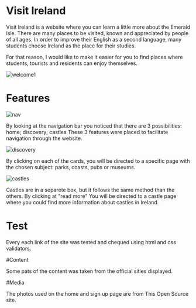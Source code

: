# Visit Ireland
Visit Ireland is a website where you can learn a little more about the Emerald Isle. There are many places to be visited, known and appreciated by people of all ages.
In order to improve their English as a second language, many students choose Ireland as the place for their studies.

For that reason, I would like to make it easier for you to find places where students, tourists and residents can enjoy themselves.

![welcome1](https://user-images.githubusercontent.com/31260554/215303229-2808243c-6861-4e4e-b487-fec227cd2d5d.jpg)

# Features

![nav](https://user-images.githubusercontent.com/31260554/215305372-e16959e2-e70f-4009-9bb5-79930eb64066.jpg)

By looking at the navigation bar you noticed that there are 3 possibilities:
home;
discovery;
castles
These 3 features were placed to facilitate navigation through the website.

![discovery](https://user-images.githubusercontent.com/31260554/215305355-4ecf601a-1d01-44da-829e-8af5ae51ad0c.jpg)

By clicking on each of the cards, you will be directed to a specific page with the chosen subject: parks, coasts, pubs or museums.

![castles](https://user-images.githubusercontent.com/31260554/215305448-1942eb3a-c811-449d-af59-9c6115523f65.jpg)

Castles are in a separete box, but it follows the same method than the others. By clicking at "read more" You will be directed to a castle page where you could find more information about castles in Ireland.

# Test

Every each link of the site was tested and chequed using html and css validators.

#Content

Some pats of the content was taken from the official sities displayed.

#Media

The photos used on the home and sign up page are from This Open Source site.
